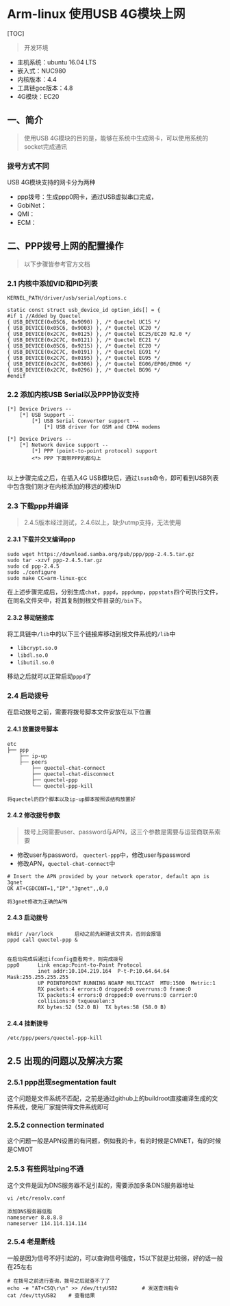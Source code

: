 # Arm-linux 使用USB 4G模块上网

[TOC]

> 开发环境

* 主机系统：ubuntu 16.04 LTS
* 嵌入式：NUC980 
* 内核版本：4.4
* 工具链gcc版本：4.8
* 4G模块：EC20



## 一、简介

> 使用USB 4G模块的目的是，能够在系统中生成网卡，可以使用系统的socket完成通讯

### 拨号方式不同

USB 4G模块支持的网卡分为两种

* ppp拨号：生成ppp0网卡，通过USB虚拟串口完成，
* GobiNet：
* QMI：
* ECM：



## 二、PPP拨号上网的配置操作

> 以下步骤皆参考官方文档

### 2.1 内核中添加VID和PID列表

```
KERNEL_PATH/driver/usb/serial/options.c

static const struct usb_device_id option_ids[] = {
#if 1 //Added by Quectel
{ USB_DEVICE(0x05C6, 0x9090) }, /* Quectel UC15 */
{ USB_DEVICE(0x05C6, 0x9003) }, /* Quectel UC20 */
{ USB_DEVICE(0x2C7C, 0x0125) }, /* Quectel EC25/EC20 R2.0 */
{ USB_DEVICE(0x2C7C, 0x0121) }, /* Quectel EC21 */
{ USB_DEVICE(0x05C6, 0x9215) }, /* Quectel EC20 */
{ USB_DEVICE(0x2C7C, 0x0191) }, /* Quectel EG91 */
{ USB_DEVICE(0x2C7C, 0x0195) }, /* Quectel EG95 */
{ USB_DEVICE(0x2C7C, 0x0306) }, /* Quectel EG06/EP06/EM06 */
{ USB_DEVICE(0x2C7C, 0x0296) }, /* Quectel BG96 */
#endif
```



### 2.2 添加内核USB Serial以及PPP协议支持

```
[*] Device Drivers --
	[*] USB Support --
		[*] USB Serial Converter support --
			[*] USB driver for GSM and CDMA modems
			
[*] Device Drivers --
	[*] Network device support --
		[*] PPP (point-to-point protocol) support
		<*> PPP 下面带PPP的都勾上
		
```

以上步骤完成之后，在插入4G USB模块后，通过`lsusb`命令，即可看到USB列表中包含我们刚才在内核添加的移远的模块ID

### 2.3 下载ppp并编译

> 2.4.5版本经过测试，2.4.6以上，缺少utmp支持，无法使用

#### 2.3.1 下载并交叉编译ppp

```
sudo wget https://download.samba.org/pub/ppp/ppp-2.4.5.tar.gz
sudo tar -xzvf ppp-2.4.5.tar.gz
sudo cd ppp-2.4.5
sudo ./configure
sudo make CC=arm-linux-gcc
```

在上述步骤完成后，分别生成`chat`，`pppd`，`pppdump`，`pppstats`四个可执行文件，在同名文件夹中，将其复制到根文件目录的`/bin`下。



#### 2.3.2 移动链接库

将工具链中`/lib`中的以下三个链接库移动到根文件系统的`/lib`中

* `libcrypt.so.0`
* `libdl.so.0`
* `libutil.so.0`

移动之后就可以正常启动`pppd`了



### 2.4 启动拨号

在启动拨号之前，需要将拨号脚本文件安放在以下位置

#### 2.4.1 放置拨号脚本

```
etc
├── ppp
    ├── ip-up
    ├── peers
        ├── quectel-chat-connect
        ├── quectel-chat-disconnect
        ├── quectel-ppp
        └── quectel-ppp-kill
        
将quectel的四个脚本以及ip-up脚本按照该结构放置好
```

#### 2.4.2 修改拨号参数

> 拨号上网需要user、password与APN，这三个参数是需要与运营商联系索要

* 修改user与password， `quecterl-ppp`中，修改user与password
* 修改APN，`quectel-chat-connect`中

```
# Insert the APN provided by your network operator, default apn is 3gnet
OK AT+CGDCONT=1,"IP","3gnet",,0,0

将3gnet修改为正确的APN
```

#### 2.4.3 启动拨号

```
mkdir /var/lock       启动之前先新建该文件夹，否则会报错
pppd call quectel-ppp &


在启动完成后通过ifconfig查看网卡，则完成拨号
ppp0      Link encap:Point-to-Point Protocol
          inet addr:10.104.219.164  P-t-P:10.64.64.64  Mask:255.255.255.255
          UP POINTOPOINT RUNNING NOARP MULTICAST  MTU:1500  Metric:1
          RX packets:4 errors:0 dropped:0 overruns:0 frame:0
          TX packets:4 errors:0 dropped:0 overruns:0 carrier:0
          collisions:0 txqueuelen:3
          RX bytes:52 (52.0 B)  TX bytes:58 (58.0 B)

```

#### 2.4.4 挂断拨号

```
/etc/ppp/peers/quectel-ppp-kill	
```



## 2.5 出现的问题以及解决方案

### 2.5.1 ppp出现segmentation fault

这个问题是文件系统不匹配，之前是通过github上的buildroot直接编译生成的文件系统，使用厂家提供得文件系统即可

### 2.5.2 connection terminated

这个问题一般是APN设置的有问题，例如我的卡，有的时候是CMNET，有的时候是CMIOT

### 2.5.3 有些网址ping不通

这个文件是因为DNS服务器不足引起的，需要添加多条DNS服务器地址

```
vi /etc/resolv.conf

添加DNS服务器低脂
nameserver 8.8.8.8
nameserver 114.114.114.114
```

### 2.5.4 老是断线

一般是因为信号不好引起的，可以查询信号强度，15以下就是比较弱，好的话一般在25左右

```shell
# 在拨号之前进行查询，拨号之后就查不了了
echo -e "AT+CSQ\r\n" >> /dev/ttyUSB2		# 发送查询指令
cat /dev/ttyUSB2	# 查看结果
```





